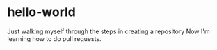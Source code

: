 # hello-world
Just walking myself through the steps in creating a repository
Now I'm learning how to do pull requests.
